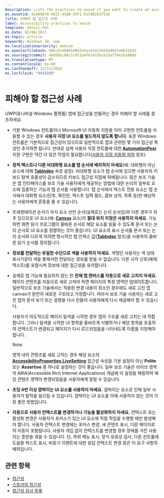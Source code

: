 ```yaml
---
Description: Lists the practices to avoid if you want to create an accessible Universal Windows Platform (UWP) app.
ms.assetid: 024A9B70-9821-45BB-93F1-61C0B2ECF53E
title: 피해야 할 접근성 사례
label: Accessibility practices to avoid
template: detail.hbs
ms.date: 02/08/2017
ms.topic: article
keywords: Windows 10, uwp
ms.localizationpriority: medium
ms.openlocfilehash: 96bc0c48865d862e5ac834c5828d4057a06242d5
ms.sourcegitcommit: 49d58bc66c1c9f2a4f81473bcb25af79e2b1088d
ms.translationtype: MT
ms.contentlocale: ko-KR
ms.lasthandoff: 12/11/2018
ms.locfileid: "8919289"
---
```

# <a name="accessibility-practices-to-avoid"></a>피해야 할 접근성 사례

UWP(유니버설 Windows 플랫폼) 앱에 접근성을 만들려는 경우 피해야 할 사례를 참조하세요. 

* 기본 Windows 컨트롤이나 Microsoft UI 자동화 지원을 이미 구현한 컨트롤을 사용할 수 있는 경우 **사용자 지정 UI 요소를 빌드하지 않도록 합니다.** 표준 Windows 컨트롤은 기본적으로 접근성이 있으므로 일반적으로 앱과 관련된 몇 가지 접근성 특성만 추가하면 됩니다. 반대로 실제 사용자 지정 컨트롤에 대한 [**AutomationPeer**](https://msdn.microsoft.com/library/windows/apps/BR209185) 지원 구현은 약간 더 많은 작업이 필요합니다([사용자 지정 자동화 피어](custom-automation-peers.md) 참조).
* **정적 텍스트나 다른 비대화형 요소를 탭 순서에 배치하지 마세요**(예: 대화형이 아닌 요소에 대해 [**TabIndex**](https://msdn.microsoft.com/library/windows/apps/BR209461) 속성 설정). 비대화형 요소가 탭 순서에 있으면 사용자의 키보드 탐색 효율성이 감소되므로 키보드 접근성 지침에 위배됩니다. 많은 보조 기술은 앱 인터페이스를 보조 기술 사용자에게 제공하는 방법에 대한 논리의 일부로 요소에 집중하는 기능과 탭 순서를 사용합니다. 탭 순서에서 텍스트 전용 요소는 탭 순서에서 대화형 요소(단추, 확인란, 텍스트 입력 필드, 콤보 상자, 목록 등)만 예상하는 사용자에게 혼동을 줄 수 있습니다.
* 프레젠테이션 순서가 자식 요소 선언 순서(실제로는 논리 순서임)와 다른 경우가 자주 있으므로 UI 요소(예: [**Canvas**](https://msdn.microsoft.com/library/windows/apps/BR209267) 요소)의 **절대 위치 지정은 사용하지 마세요**. 가능하면 화면 읽기 프로그램이 올바른 순서로 해당 요소를 읽을 수 있도록 문서 또는 논리 순서로 UI 요소를 정렬하는 것이 좋습니다. UI 요소의 표시 순서를 문서 또는 논리 순서와 다르게 하려면 명시적인 탭 인덱스 값([**TabIndex**](https://msdn.microsoft.com/library/windows/apps/BR209461) 참조)을 사용하여 올바른 읽기 순서를 정의합니다.
* **정보를 전달하는 유일한 수단으로 색을 사용하지 마세요.** 색맹인 사용자는 색 상태 표시기같이 색을 통해서만 전달되는 정보를 받을 수 없습니다. 다른 시각 신호(예제: 텍스트)를 포함시켜 정보에 대한 접근성을 유지합니다.
* 실제로 앱 기능에 필요하지 않는 한 **전체 앱 캔버스를 자동으로 새로 고치지 마세요.** 페이지 콘텐츠를 자동으로 새로 고쳐야 하면 페이지의 특정 영역만 업데이트합니다. 일반적으로 보조 기술에서는 적용된 변경 내용이 최소인 경우에도 새로 고친 앱 canvas가 완전히 새로운 구조라고 가정합니다. 따라서 보조 기술 사용자는 새로 고친 앱의 문서 보기 또는 설명을 다시 만들어 사용자에게 다시 제공해야 할 수 있습니다.
  
  사용자가 의도적으로 페이지 탐색을 시작한 경우 앱의 구조를 새로 고치는 데 적합합니다. 그러나 탐색을 시작한 UI 항목을 올바르게 식별하거나 해당 항목을 호출하여 컨텍스트가 변경되고 페이지가 다시 로드되었음을 나타내도록 이름을 지정해야 합니다.

  > [!NOTE]
  > 영역 내의 콘텐츠를 새로 고치는 경우 해당 요소의 [**AccessibilityProperties.LiveSetting**](https://msdn.microsoft.com/library/windows/apps/JJ191516) 접근성 속성을 기본 설정이 아닌 **Polite** 또는 **Assertive** 중 하나로 설정하는 것이 좋습니다. 일부 보조 기술은 라이브 영역의 ARIA(Accessible Rich Internet Applications) 개념에 이 설정을 매핑하여 해당 콘텐츠 영역이 변경되었음을 사용자에게 알릴 수 있습니다.

* **초당 4번 이상 깜박이는 UI 요소를 사용하지 마세요.** 깜박이는 요소로 인해 일부 사용자가 발작을 일으킬 수 있습니다. 깜박이는 UI 요소를 아예 사용하지 않는 것이 가장 좋은 방법입니다.
* **자동으로 사용자 컨텍스트를 변경하거나 기능을 활성화하지 마세요.** 컨텍스트 또는 활성화 변경은 사용자가 포커스가 있는 UI 요소에 직접 작업을 수행할 때만 발생해야 합니다. 사용자 컨텍스트 변경에는 포커스 변경, 새 콘텐츠 표시, 다른 페이지로의 이동이 포함됩니다. 사용자 개입 없이 컨텍스트를 변경할 경우 장애를 가진 사용자는 혼란을 겪을 수 있습니다. 단, 하위 메뉴 표시, 양식 유효성 검사, 다른 컨트롤에 도움말 텍스트 표시, 비동기 이벤트에 대한 응답 컨텍스트 변경 등은 이 요구 사항의 예외입니다.

<span id="related_topics"/>

## <a name="related-topics"></a>관련 항목  
* [접근성](accessibility.md)
* [스토어의 접근성](accessibility-in-the-store.md)
* [접근성 검사 목록](accessibility-checklist.md)
